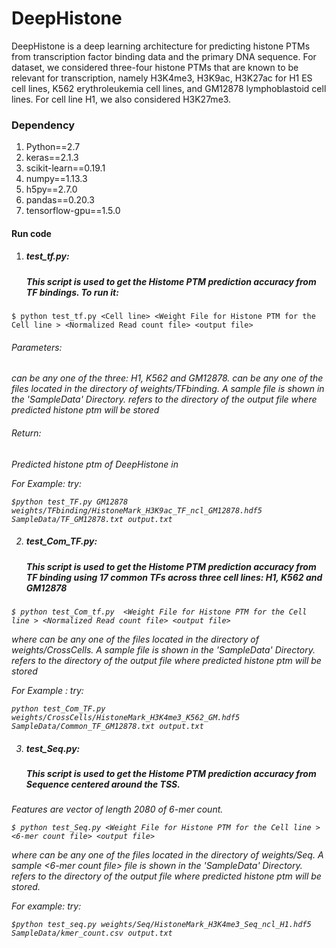 # DeepHistone
DeepHistone is a deep learning architecture for predicting histone PTMs from transcription factor
binding data and the primary DNA sequence. For dataset, we considered three-four histone PTMs that are
known to be relevant for transcription, namely H3K4me3, H3K9ac,
H3K27ac for H1 ES cell lines, K562 erythroleukemia cell lines, and GM12878
lymphoblastoid  cell lines. For cell line H1, we also considered
H3K27me3.

<h3>Dependency </h3>

1. Python==2.7
2. keras==2.1.3
3. scikit-learn==0.19.1
4. numpy==1.13.3
5. h5py==2.7.0
6. pandas==0.20.3
7. tensorflow-gpu==1.5.0

<h4>Run code</h4>

1. <h5>test_tf.py:<h5> This script is used to get the Histome PTM prediction accuracy from TF bindings. To run it: 

```
$ python test_tf.py <Cell line> <Weight File for Histone PTM for the Cell line > <Normalized Read count file> <output file>

```
<h6>Parameters:<h6> 
  <Cell line> can be any one of the three: H1, K562 and GM12878. 
  <Weight File for Histone PTM for the Cell line > can be any one of the files located in the directory of weights/TFbinding. A sample <Normalized Read count file> file is shown in the 'SampleData' Directory.  
 <output file> refers to the directory of the output file where predicted histone ptm will be stored

<h6>Return:<h6> 
  Predicted histone ptm of DeepHistone in <output file>
  
For Example:
try: 
```
$python test_TF.py GM12878 weights/TFbinding/HistoneMark_H3K9ac_TF_ncl_GM12878.hdf5  SampleData/TF_GM12878.txt output.txt
```

2. <h5>test_Com_TF.py:<h5> This script is used to get the Histome PTM prediction accuracy from TF binding using 17 common TFs across three cell lines: H1, K562 and GM12878  

```
$ python test_Com_tf.py  <Weight File for Histone PTM for the Cell line > <Normalized Read count file> <output file>

```
where  <Weight File for Histone PTM for the Cell line > can be any one of the files located in the directory of weights/CrossCells. A sample <Normalized Read count file> file is shown
in the 'SampleData' Directory.  <output file> refers to the directory of the output file where predicted histone ptm will be stored

For Example :
try:

```
python test_Com_TF.py weights/CrossCells/HistoneMark_H3K4me3_K562_GM.hdf5 SampleData/Common_TF_GM12878.txt output.txt 

```

3. <h5>test_Seq.py:<h5> This script is used to get the Histome PTM prediction accuracy from Sequence centered around the TSS. 
Features are vector of length 2080 of 6-mer count.
  

```
$ python test_Seq.py <Weight File for Histone PTM for the Cell line > <6-mer count file> <output file>

```  
where  <Weight File for Histone PTM for the Cell line > can be any one of the files located in the directory of weights/Seq. A sample <6-mer count file> file is shown
in the 'SampleData' Directory.  <output file> refers to the directory of the output file where predicted histone ptm will be stored.
  
For example: 
try:

```
$python test_seq.py weights/Seq/HistoneMark_H3K4me3_Seq_ncl_H1.hdf5 SampleData/kmer_count.csv output.txt 

```  
  


